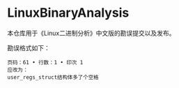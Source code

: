 # LinuxBinaryAnalysis
本仓库用于《Linux二进制分析》中文版的勘误提交以及发布。

勘误格式如下：
```
页码：61 • 行数：1 • 印次 1
应改为：
user_regs_struct结构体多了个空格
```
